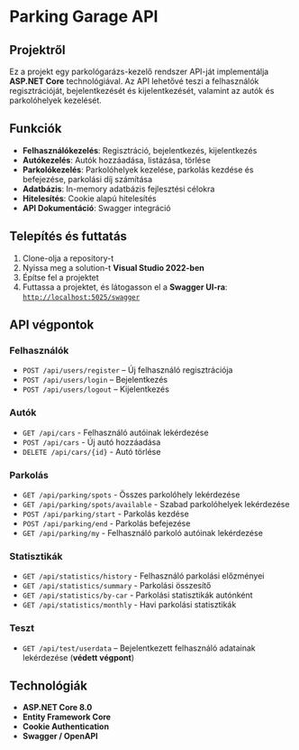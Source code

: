 # Parking Garage API

## Projektről

Ez a projekt egy parkológarázs-kezelő rendszer API-ját implementálja **ASP.NET Core** technológiával. Az API lehetővé teszi a felhasználók regisztrációját, bejelentkezését és kijelentkezését, valamint az autók és parkolóhelyek kezelését.

## Funkciók

- **Felhasználókezelés**: Regisztráció, bejelentkezés, kijelentkezés  
- **Autókezelés**: Autók hozzáadása, listázása, törlése
- **Parkolókezelés**: Parkolóhelyek kezelése, parkolás kezdése és befejezése, parkolási díj számítása
- **Adatbázis**: In-memory adatbázis fejlesztési célokra  
- **Hitelesítés**: Cookie alapú hitelesítés  
- **API Dokumentáció**: Swagger integráció  

## Telepítés és futtatás

1. Clone-olja a repository-t  
2. Nyissa meg a solution-t **Visual Studio 2022-ben**  
3. Építse fel a projektet  
4. Futtassa a projektet, és látogasson el a **Swagger UI-ra**:  
   [`http://localhost:5025/swagger`](http://localhost:5025/swagger)  

## API végpontok

### Felhasználók

- `POST /api/users/register` – Új felhasználó regisztrációja  
- `POST /api/users/login` – Bejelentkezés  
- `POST /api/users/logout` – Kijelentkezés  

### Autók

- `GET /api/cars` - Felhasználó autóinak lekérdezése
- `POST /api/cars` - Új autó hozzáadása
- `DELETE /api/cars/{id}` - Autó törlése

### Parkolás

- `GET /api/parking/spots` - Összes parkolóhely lekérdezése
- `GET /api/parking/spots/available` - Szabad parkolóhelyek lekérdezése
- `POST /api/parking/start` - Parkolás kezdése
- `POST /api/parking/end` - Parkolás befejezése
- `GET /api/parking/my` - Felhasználó parkoló autóinak lekérdezése

### Statisztikák

- `GET /api/statistics/history` - Felhasználó parkolási előzményei
- `GET /api/statistics/summary` - Parkolási összesítő
- `GET /api/statistics/by-car` - Parkolási statisztikák autónként
- `GET /api/statistics/monthly` - Havi parkolási statisztikák

### Teszt

- `GET /api/test/userdata` – Bejelentkezett felhasználó adatainak lekérdezése (**védett végpont**)  

## Technológiák

- **ASP.NET Core 8.0**  
- **Entity Framework Core**  
- **Cookie Authentication**  
- **Swagger / OpenAPI**  
